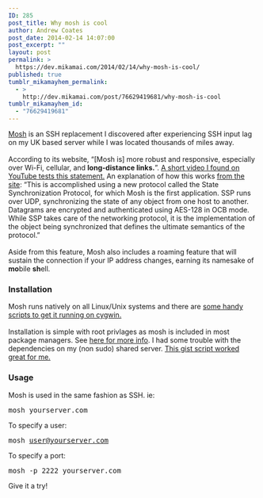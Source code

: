 ```yaml
---
ID: 285
post_title: Why mosh is cool
author: Andrew Coates
post_date: 2014-02-14 14:07:00
post_excerpt: ""
layout: post
permalink: >
  https://dev.mikamai.com/2014/02/14/why-mosh-is-cool/
published: true
tumblr_mikamayhem_permalink:
  - >
    http://dev.mikamai.com/post/76629419681/why-mosh-is-cool
tumblr_mikamayhem_id:
  - "76629419681"
---
```

<a href="http://mosh.mit.edu/">Mosh</a> is an SSH replacement I discovered after experiencing SSH input lag on my UK based server while I was located thousands of miles away. 
<br /><br />
According to its website, &ldquo;[Mosh is] more robust and responsive, especially over Wi-Fi, cellular, and <b>long-distance links.</b>&rdquo;. <a href="https://www.youtube.com/watch?v=aT3QzhVZArM">A short video I found on YouTube tests this statement.</a> An explanation of how this works <a href="http://mosh.mit.edu/#techinfo">from the site</a>: &ldquo;This is accomplished using a new protocol called the State Synchronization Protocol, for which Mosh is the first application. SSP runs over UDP, synchronizing the state of any object from one host to another. Datagrams are encrypted and authenticated using AES-128 in OCB mode. While SSP takes care of the networking protocol, it is the implementation of the object being synchronized that defines the ultimate semantics of the protocol.&rdquo;
<br /><br />
Aside from this feature, Mosh also includes a roaming feature that will sustain the connection if your IP address changes, earning its namesake of <b>mo</b>bile <b>sh</b>ell.
<br /><h3>Installation</h3>
Mosh runs natively on all Linux/Unix systems and there are <a href="https://gist.github.com/eerohele/2349067">some handy scripts to get it running on cygwin.</a>
<br /><br />
Installation is simple with root privlages as mosh is included in most package managers. See <a href="http://mosh.mit.edu/">here for more info</a>. I had some trouble with the dependencies on my (non sudo) shared server. <a href="https://gist.github.com/andrewgiessel/4486779">This gist script worked great for me.</a> 
<br /><h3>Usage</h3>
Mosh is used in the same fashion as SSH. ie:
<pre>mosh yourserver.com</pre>
To specify a user:
<br /><pre>mosh user@yourserver.com</pre>
To specify a port:
<br /><pre>mosh -p 2222 yourserver.com</pre>

Give it a try!